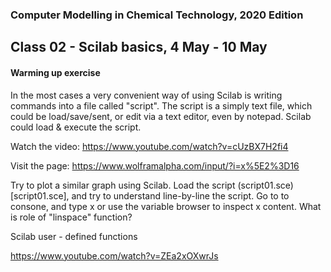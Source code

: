 ### Computer Modelling in Chemical Technology, 2020 Edition

## Class 02 - Scilab basics, 4 May - 10 May

#### Warming up exercise

In the most cases a very convenient way of using Scilab is writing commands into a file called "script". The script is a simply text file, which could be load/save/sent, or edit via a text editor, even by notepad. Scilab could load & execute the script.

Watch the video: https://www.youtube.com/watch?v=cUzBX7H2fi4

Visit the page: https://www.wolframalpha.com/input/?i=x%5E2%3D16

Try to plot a similar graph using Scilab.
Load the script (script01.sce)[script01.sce], and try to understand line-by-line the script.
Go to to consone, and type x <ENTER> or use the variable browser to inspect x content. What is role of "linspace" function? 


Scilab user - defined functions

https://www.youtube.com/watch?v=ZEa2xOXwrJs
